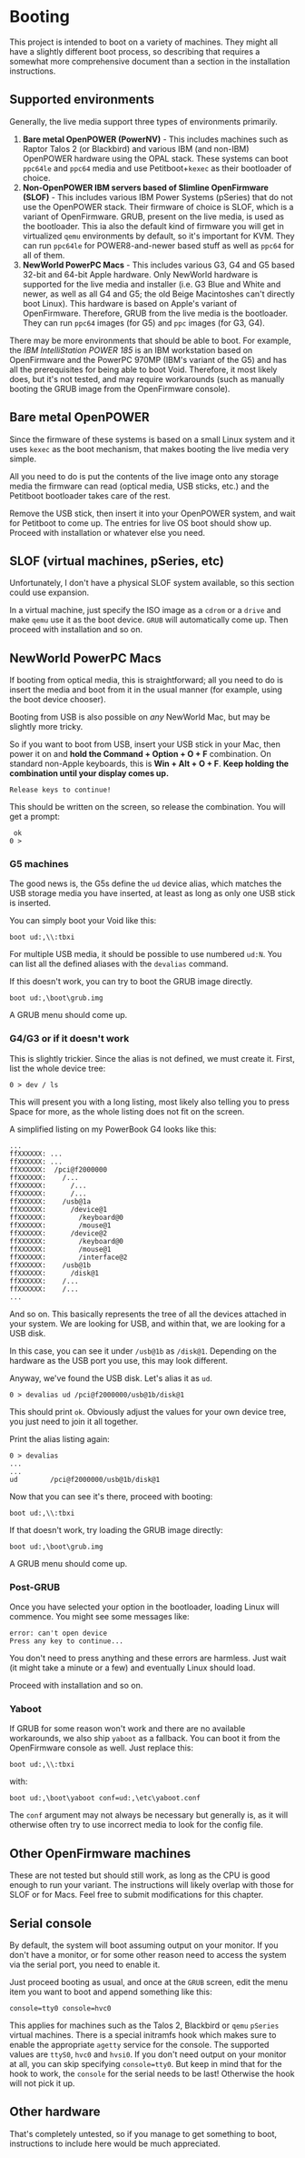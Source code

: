 # Booting

This project is intended to boot on a variety of machines. They might all have
a slightly different boot process, so describing that requires a somewhat more
comprehensive document than a section in the installation instructions.

## Supported environments

Generally, the live media support three types of environments primarily.

1) **Bare metal OpenPOWER (PowerNV)** - This includes machines such as Raptor
   Talos 2 (or Blackbird) and various IBM (and non-IBM) OpenPOWER hardware using
   the OPAL stack. These systems can boot `ppc64le` and `ppc64` media and use
   Petitboot+`kexec` as their bootloader of choice.
2) **Non-OpenPOWER IBM servers based of Slimline OpenFirmware (SLOF)** - This
   includes various IBM Power Systems (pSeries) that do not use the OpenPOWER
   stack. Their firmware of choice is SLOF, which is a variant of OpenFirmware.
   GRUB, present on the live media, is used as the bootloader. This ia also the
   default kind of firmware you will get in virtualized `qemu` environments by
   default, so it's important for KVM. They can run `ppc64le` for POWER8-and-newer
   based stuff as well as `ppc64` for all of them.
3) **NewWorld PowerPC Macs** - This includes various G3, G4 and G5 based 32-bit
   and 64-bit Apple hardware. Only NewWorld hardware is supported for the live
   media and installer (i.e. G3 Blue and White and newer, as well as all G4 and
   G5; the old Beige Macintoshes can't directly boot Linux). This hardware is
   based on Apple's variant of OpenFirmware. Therefore, GRUB from the live
   media is the bootloader. They can run `ppc64` images (for G5) and `ppc`
   images (for G3, G4).

There may be more environments that should be able to boot. For example, the
*IBM IntelliStation POWER 185* is an IBM workstation based on OpenFirmware and
the PowerPC 970MP (IBM's variant of the G5) and has all the prerequisites for
being able to boot Void. Therefore, it most likely does, but it's not tested,
and may require workarounds (such as manually booting the GRUB image from the
OpenFirmware console).

## Bare metal OpenPOWER

Since the firmware of these systems is based on a small Linux system and it
uses `kexec` as the boot mechanism, that makes booting the live media very simple.

All you need to do is put the contents of the live image onto any storage media
the firmware can read (optical media, USB sticks, etc.) and the Petitboot
bootloader takes care of the rest.

Remove the USB stick, then insert it into your OpenPOWER system, and wait for
Petitboot to come up. The entries for live OS boot should show up. Proceed with
installation or whatever else you need.

## SLOF (virtual machines, pSeries, etc)

Unfortunately, I don't have a physical SLOF system available, so this section
could use expansion.

In a virtual machine, just specify the ISO image as a `cdrom` or a `drive` and
make `qemu` use it as the boot device. `GRUB` will automatically come up. Then
proceed with installation and so on.

## NewWorld PowerPC Macs

If booting from optical media, this is straightforward; all you need to do is
insert the media and boot from it in the usual manner (for example, using the
boot device chooser).

Booting from USB is also possible on *any* NewWorld Mac, but may be slightly
more tricky.

So if you want to boot from USB, insert your USB stick in your Mac, then power
it on and **hold the Command + Option + O + F** combination. On standard
non-Apple keyboards, this is **Win + Alt + O + F**.
**Keep holding the combination until your display comes up.**

```
Release keys to continue!
```

This should be written on the screen, so release the combination. You will
get a prompt:

```
 ok
0 >
```

### G5 machines

The good news is, the G5s define the `ud` device alias, which matches the USB
storage media you have inserted, at least as long as only one USB stick is
inserted.

You can simply boot your Void like this:

```
boot ud:,\\:tbxi
```

For multiple USB media, it should be possible to use numbered `ud:N`. You can
list all the defined aliases with the `devalias` command.

If this doesn't work, you can try to boot the GRUB image directly.

```
boot ud:,\boot\grub.img
```

A GRUB menu should come up.

### G4/G3 or if it doesn't work

This is slightly trickier. Since the alias is not defined, we must create it.
First, list the whole device tree:

```
0 > dev / ls
```

This will present you with a long listing, most likely also telling you to press
Space for more, as the whole listing does not fit on the screen.

A simplified listing on my PowerBook G4 looks like this:

```
...
ffXXXXXX: ...
ffXXXXXX: ...
ffXXXXXX:  /pci@f2000000
ffXXXXXX:    /...
ffXXXXXX:      /...
ffXXXXXX:      /...
ffXXXXXX:    /usb@1a
ffXXXXXX:      /device@1
ffXXXXXX:        /keyboard@0
ffXXXXXX:        /mouse@1
ffXXXXXX:      /device@2
ffXXXXXX:        /keyboard@0
ffXXXXXX:        /mouse@1
ffXXXXXX:        /interface@2
ffXXXXXX:    /usb@1b
ffXXXXXX:      /disk@1
ffXXXXXX:    /...
ffXXXXXX:    /...
...
```

And so on. This basically represents the tree of all the devices attached in
your system. We are looking for USB, and within that, we are looking for a USB disk.

In this case, you can see it under `/usb@1b` as `/disk@1`. Depending on the
hardware as the USB port you use, this may look different.

Anyway, we've found the USB disk. Let's alias it as `ud`.

```
0 > devalias ud /pci@f2000000/usb@1b/disk@1
```

This should print `ok`. Obviously adjust the values for your own device tree,
you just need to join it all together.

Print the alias listing again:

```
0 > devalias
...
...
ud        /pci@f2000000/usb@1b/disk@1
```

Now that you can see it's there, proceed with booting:

```
boot ud:,\\:tbxi
```

If that doesn't work, try loading the GRUB image directly:

```
boot ud:,\boot\grub.img
```

A GRUB menu should come up.

### Post-GRUB

Once you have selected your option in the bootloader, loading Linux will
commence. You might see some messages like:

```
error: can't open device
Press any key to continue...
```

You don't need to press anything and these errors are harmless. Just wait (it
might take a minute or a few) and eventually Linux should load.

Proceed with installation and so on.

### Yaboot

If GRUB for some reason won't work and there are no available workarounds,
we also ship `yaboot` as a fallback. You can boot it from the OpenFirmware
console as well. Just replace this:

```
boot ud:,\\:tbxi
```

with:

```
boot ud:,\boot\yaboot conf=ud:,\etc\yaboot.conf
```

The `conf` argument may not always be necessary but generally is, as it will
otherwise often try to use incorrect media to look for the config file.

## Other OpenFirmware machines

These are not tested but should still work, as long as the CPU is good enough
to run your variant. The instructions will likely overlap with those for SLOF
or for Macs. Feel free to submit modifications for this chapter.

## Serial console

By default, the system will boot assuming output on your monitor. If you don't
have a monitor, or for some other reason need to access the system via the
serial port, you need to enable it.

Just proceed booting as usual, and once at the `GRUB` screen, edit the menu
item you want to boot and append something like this:

```
console=tty0 console=hvc0
```

This applies for machines such as the Talos 2, Blackbird or `qemu` `pSeries`
virtual machines. There is a special initramfs hook which makes sure to enable
the appropriate `agetty` service for the console. The supported values are
`ttyS0`, `hvc0` and `hvsi0`. If you don't need output on your monitor at all,
you can skip specifying `console=tty0`. But keep in mind that for the hook to
work, the `console` for the serial needs to be last! Otherwise the hook will
not pick it up.

## Other hardware

That's completely untested, so if you manage to get something to boot,
instructions to include here would be much appreciated.
